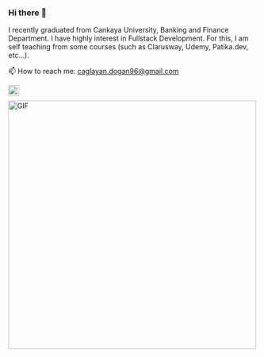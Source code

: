 ### Hi there 👋

  I recently graduated from Cankaya University, Banking and Finance Department. I have highly interest in Fullstack Development. 
For this, I am self teaching from some courses (such as Clarusway, Udemy, Patika.dev, etc...). 

 📫 How to reach me: caglayan.dogan96@gmail.com
 
 <a href="https://www.linkedin.com/in/çağlayan-doğan/"> <img align="left" alt="Caglayan's Linkedin" width="22px" src="https://cdn3.iconfinder.com/data/icons/inficons/512/linkedin.png" />
 </a>
 <br>
 
 <img alt="GIF" src="https://cdn-images-1.medium.com/fit/t/1600/480/1*HnpW1W3Oq3jRDpw4hDxJDQ.png" width = 500/>
